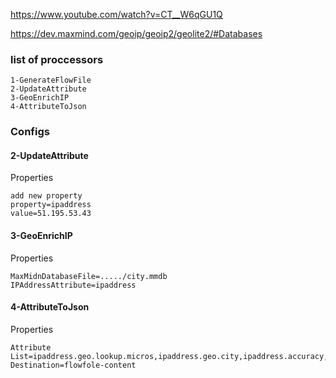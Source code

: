 https://www.youtube.com/watch?v=CT__W6qGU1Q

https://dev.maxmind.com/geoip/geoip2/geolite2/#Databases

### list of proccessors
```
1-GenerateFlowFile
2-UpdateAttribute
3-GeoEnrichIP
4-AttributeToJson
```
### Configs
#### 2-UpdateAttribute
Properties
```
add new property 
property=ipaddress
value=51.195.53.43
```
#### 3-GeoEnrichIP
Properties
```
MaxMidnDatabaseFile=...../city.mmdb
IPAddressAttribute=ipaddress
```
#### 4-AttributeToJson
Properties
```
Attribute List=ipaddress.geo.lookup.micros,ipaddress.geo.city,ipaddress.accuracy,ipaddress.geo.latitude,ipaddress.geo.longitude,ipaddress.geo.subdivision.0,ipaddress.geo.subdivision.isocode.0,ipaddress.geo.country,ipaddress.geo.country.isocode,ipaddress.geo.postalcode
Destination=flowfole-content
```

